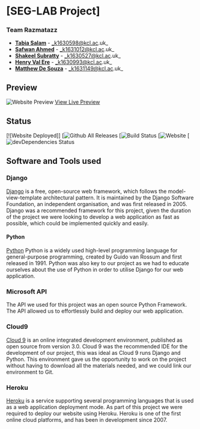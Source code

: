 # [SEG-LAB Project]

### Team Razmatazz

- **[Tabia Salam](https://github.kcl.ac.uk/K)** - _k1630598@kcl.ac.uk_
- **[Safwan Ahmed](https://github.kcl.ac.uk/K)** - _k1631012@kcl.ac.uk_
- **[Shakeel Subratty](https://github.kcl.ac.uk/K)** - _k1630527@kcl.ac.uk_
- **[Henry Val Ere](https://github.kcl.ac.uk/k1)** - _k1630993@kcl.ac.uk_
- **[Matthew De Souza](https://github.kcl.ac.uk/K)** - _k1631149@kcl.ac.uk_

## Preview

![Website Preview]()
[View Live Preview]()

## Status

[![Website Deployed]]
[![Github All Releases]()
[![Build Status]()
[![Website]()
[![devDependencies Status]()

## Software and Tools used

### Django
[Django](https://www.djangoproject.com/) is a free, open-source web framework, which follows the model-view-template architectural pattern. It is maintained by the Django Software Foundation, an independent organisation, and was first released in 2005. Django was a recommended framework for this project, given the duration of the project we were looking to develop a  web application as fast as possible, which could be implemented quickly and easily.

#### Python 
[Python](https://www.python.org/) Python is a widely used high-level programming language for general-purpose programming, created by Guido van Rossum and first released in 1991. Python was also key to our project as we had to educate ourselves about the use of Python in order to utilise Django for our web application. 

### Microsoft API
The API we used for this project was an open source Python Framework. The API allowed us to effortlessly build and deploy our web application.

### Cloud9
[Cloud 9](https://c9.io/login) is an online integrated development environment, published as open source from version 3.0. Cloud 9 was the recommended IDE for the development of our project, this was ideal as Cloud 9 runs Django and Python. This environment gave us the opportunity to work on the project without having to download all the materials needed, and we could  link our environment to Git.

### Heroku
[Heroku](https://www.heroku.com/) is a service supporting several programming languages that is used as a web application deployment mode. As part of this project we were required to deploy our website using Heroku. Heroku is one of the first online cloud platforms, and has been in development since 2007. 
